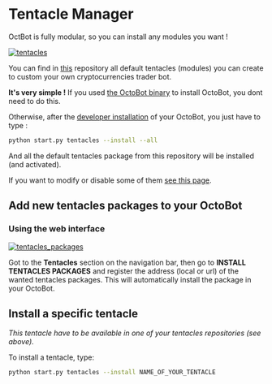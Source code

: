Tentacle Manager
================

OctBot is fully modular, so you can install any modules you want !

[![tentacles](https://raw.githubusercontent.com/Drakkar-Software/OctoBot/assets/wiki_resources/tentacles.jpg)](https://raw.githubusercontent.com/Drakkar-Software/OctoBot/assets/wiki_resources/tentacles.jpg)

You can find in
[this](https://github.com/Drakkar-Software/OctoBot-Tentacles) repository
all default tentacles (modules) you can create to custom your own
cryptocurrencies trader bot.

**It's very simple !** If you used [the OctoBot
binary](https://github.com/Drakkar-Software/OctoBot/releases) to
install OctoBot, you dont need to do this.

Otherwise, after the [developer installation](https://developer.octobot.info/installation/for-developers) of
your OctoBot, you just have to type :

``` bash
python start.py tentacles --install --all
```

And all the default tentacles package from this repository will be
installed (and activated).

If you want to modify or disable some of them [see this
page](https://developer.octobot.info/guides/customize-your-octobot).

Add new tentacles packages to your OctoBot
------------------------------------------

### Using the web interface

[![tentacles_packages](https://raw.githubusercontent.com/Drakkar-Software/OctoBot/assets/wiki_resources/tentacles_packages.jpg)](https://raw.githubusercontent.com/Drakkar-Software/OctoBot/assets/wiki_resources/tentacles_packages.jpg)

Got to the **Tentacles** section on the navigation bar, then go to
**INSTALL TENTACLES PACKAGES** and register the address (local or url)
of the wanted tentacles packages. This will automatically install the
package in your OctoBot.

Install a specific tentacle
---------------------------

*This tentacle have to be available in one of your tentacles
repositories (see above).*

To install a tentacle, type:

``` bash
python start.py tentacles --install NAME_OF_YOUR_TENTACLE
```
